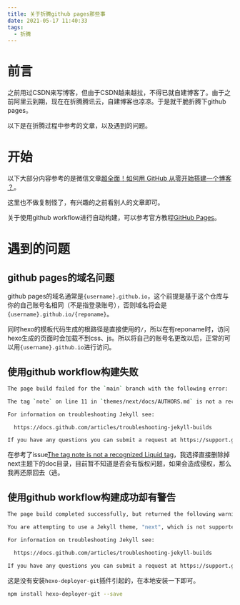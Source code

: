 ```yaml
---
title: 关于折腾github pages那些事
date: 2021-05-17 11:40:33
tags: 
  - 折腾
---
```

# 前言
之前用过CSDN来写博客，但由于CSDN越来越拉，不得已就自建博客了。由于之前阿里云到期，现在在折腾腾讯云，自建博客也凉凉。于是就干脆折腾下github pages。

以下是在折腾过程中参考的文章，以及遇到的问题。

# 开始
以下大部分内容参考的是微信文章[超全面！如何用 GitHub 从零开始搭建一个博客 ？](https://mp.weixin.qq.com/s/3li0n8REcU1DviwWiEYw_A)。

这里也不做复制怪了，有兴趣的之前看别人的文章即可。

关于使用github workflow进行自动构建，可以参考官方教程[GitHub Pages](https://hexo.io/docs/github-pages)。

# 遇到的问题
## github pages的域名问题
github pages的域名通常是```{username}.github.io```，这个前提是基于这个仓库与你的自己账号名相同（不是指登录账号），否则域名将会是```{username}.github.io/{reponame}```。

同时hexo的模板代码生成的根路径是直接使用的```/```，所以在有reponame时，访问hexo生成的页面时会加载不到css、js。所以将自己的账号名更改以后，正常的可以用```{username}.github.io```进行访问。

## 使用github workflow构建失败
```bash
The page build failed for the `main` branch with the following error:

The tag `note` on line 11 in `themes/next/docs/AUTHORS.md` is not a recognized Liquid tag. For more information, see https://docs.github.com/github/working-with-github-pages/troubleshooting-jekyll-build-errors-for-github-pages-sites#unknown-tag-error.

For information on troubleshooting Jekyll see:

  https://docs.github.com/articles/troubleshooting-jekyll-builds

If you have any questions you can submit a request at https://support.github.com/contact?repo_id=367273128&page_build_id=253761474
```

在参考了issue[The tag note is not a recognized Liquid tag](https://github.com/theme-next/hexo-theme-next/issues/410)，我选择直接删除掉next主题下的doc目录，目前暂不知道是否会有版权问题，如果会造成侵权，那么我再还原回去（逃。

## 使用github workflow构建成功却有警告
```bash
The page build completed successfully, but returned the following warning for the `main` branch:

You are attempting to use a Jekyll theme, "next", which is not supported by GitHub Pages. Please visit https://pages.github.com/themes/ for a list of supported themes. If you are using the "theme" configuration variable for something other than a Jekyll theme, we recommend you rename this variable throughout your site. For more information, see https://docs.github.com/github/working-with-github-pages/adding-a-theme-to-your-github-pages-site-using-jekyll.

For information on troubleshooting Jekyll see:

  https://docs.github.com/articles/troubleshooting-jekyll-builds

If you have any questions you can submit a request at https://support.github.com/contact?repo_id=367273128&page_build_id=253763232
```

这是没有安装```hexo-deployer-git```插件引起的，在本地安装一下即可。
```bash
npm install hexo-deployer-git --save
```